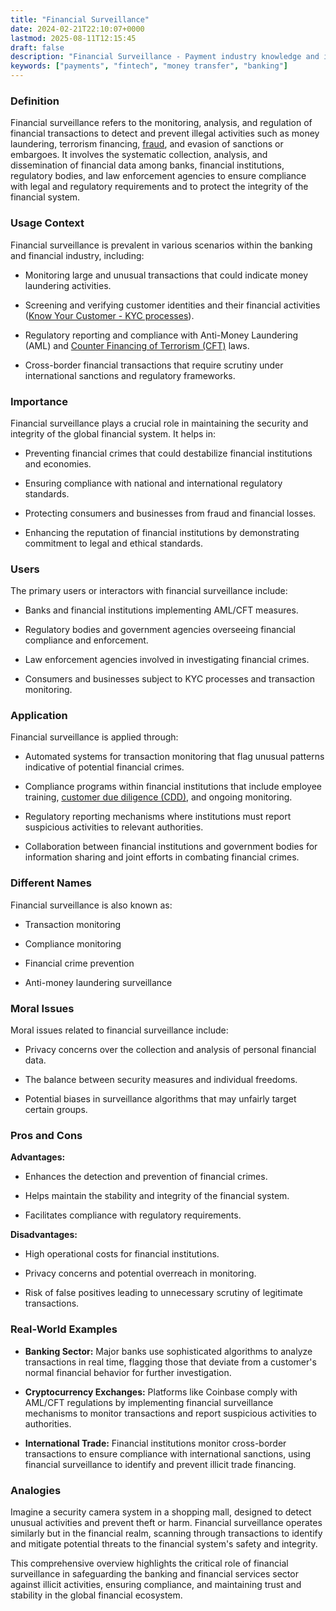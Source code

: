 ```yaml
---
title: "Financial Surveillance"
date: 2024-02-21T22:10:07+0000
lastmod: 2025-08-11T12:15:45
draft: false
description: "Financial Surveillance - Payment industry knowledge and insights"
keywords: ["payments", "fintech", "money transfer", "banking"]
---
```


### Definition

Financial surveillance refers to the monitoring, analysis, and regulation of financial transactions to detect and prevent illegal activities such as money laundering, terrorism financing, [fraud](https://faisalkhanllc.xyz/resources/payments-wiki/f/fraud/), and evasion of sanctions or embargoes. It involves the systematic collection, analysis, and dissemination of financial data among banks, financial institutions, regulatory bodies, and law enforcement agencies to ensure compliance with legal and regulatory requirements and to protect the integrity of the financial system.

### Usage Context

Financial surveillance is prevalent in various scenarios within the banking and financial industry, including:

- Monitoring large and unusual transactions that could indicate money laundering activities.

- Screening and verifying customer identities and their financial activities ([Know Your Customer - KYC processes](https://faisalkhanllc.xyz/resources/payments-wiki/k/know-your-customer-kyc/)).

- Regulatory reporting and compliance with Anti-Money Laundering (AML) and [Counter Financing of Terrorism (CFT)](https://faisalkhanllc.xyz/resources/payments-wiki/c/credit-fund-transfer-cft/) laws.

- Cross-border financial transactions that require scrutiny under international sanctions and regulatory frameworks.

### Importance

Financial surveillance plays a crucial role in maintaining the security and integrity of the global financial system. It helps in:

- Preventing financial crimes that could destabilize financial institutions and economies.

- Ensuring compliance with national and international regulatory standards.

- Protecting consumers and businesses from fraud and financial losses.

- Enhancing the reputation of financial institutions by demonstrating commitment to legal and ethical standards.

### Users

The primary users or interactors with financial surveillance include:

- Banks and financial institutions implementing AML/CFT measures.

- Regulatory bodies and government agencies overseeing financial compliance and enforcement.

- Law enforcement agencies involved in investigating financial crimes.

- Consumers and businesses subject to KYC processes and transaction monitoring.

### Application

Financial surveillance is applied through:

- Automated systems for transaction monitoring that flag unusual patterns indicative of potential financial crimes.

- Compliance programs within financial institutions that include employee training, [customer due diligence (CDD)](https://faisalkhanllc.xyz/resources/payments-wiki/c/customer-due-diligence-cdd/), and ongoing monitoring.

- Regulatory reporting mechanisms where institutions must report suspicious activities to relevant authorities.

- Collaboration between financial institutions and government bodies for information sharing and joint efforts in combating financial crimes.

### Different Names

Financial surveillance is also known as:

- Transaction monitoring

- Compliance monitoring

- Financial crime prevention

- Anti-money laundering surveillance

### Moral Issues

Moral issues related to financial surveillance include:

- Privacy concerns over the collection and analysis of personal financial data.

- The balance between security measures and individual freedoms.

- Potential biases in surveillance algorithms that may unfairly target certain groups.

### Pros and Cons

**Advantages:**

- Enhances the detection and prevention of financial crimes.

- Helps maintain the stability and integrity of the financial system.

- Facilitates compliance with regulatory requirements.

**Disadvantages:**

- High operational costs for financial institutions.

- Privacy concerns and potential overreach in monitoring.

- Risk of false positives leading to unnecessary scrutiny of legitimate transactions.

### Real-World Examples

- **Banking Sector:** Major banks use sophisticated algorithms to analyze transactions in real time, flagging those that deviate from a customer's normal financial behavior for further investigation.

- **Cryptocurrency Exchanges:** Platforms like Coinbase comply with AML/CFT regulations by implementing financial surveillance mechanisms to monitor transactions and report suspicious activities to authorities.

- **International Trade:** Financial institutions monitor cross-border transactions to ensure compliance with international sanctions, using financial surveillance to identify and prevent illicit trade financing.

### Analogies

Imagine a security camera system in a shopping mall, designed to detect unusual activities and prevent theft or harm. Financial surveillance operates similarly but in the financial realm, scanning through transactions to identify and mitigate potential threats to the financial system's safety and integrity.

This comprehensive overview highlights the critical role of financial surveillance in safeguarding the banking and financial services sector against illicit activities, ensuring compliance, and maintaining trust and stability in the global financial ecosystem.